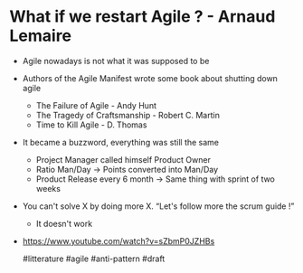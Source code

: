 # What if we restart Agile ? - Arnaud Lemaire

* Agile nowadays is not what it was supposed to be 
* Authors of the Agile Manifest wrote some book about shutting down agile 
    * The Failure of Agile - Andy Hunt
    * The Tragedy of Craftsmanship - Robert C. Martin
    * Time to Kill Agile - D. Thomas
* It became a buzzword, everything was still the same
    * Project Manager called himself Product Owner
    * Ratio Man/Day -> Points converted into Man/Day
    * Product Release every 6 month -> Same thing with sprint of two weeks
* You can't solve X by doing more X. “Let's follow more the scrum guide !”
    * It doesn't work

* https://www.youtube.com/watch?v=sZbmP0JZHBs

  #litterature #agile #anti-pattern #draft
